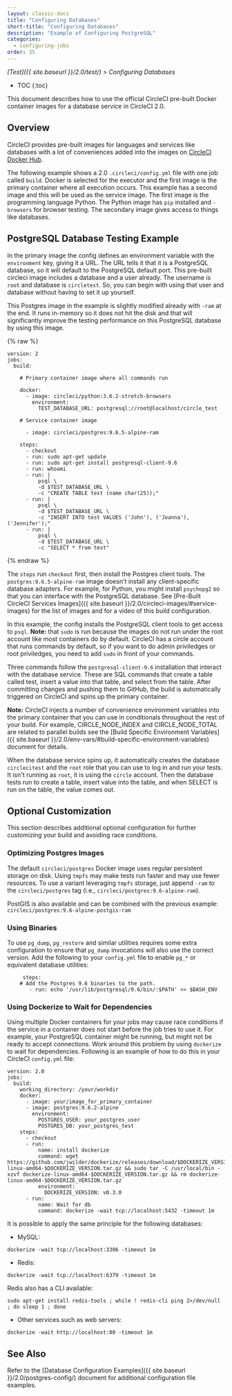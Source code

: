 ```yaml
---
layout: classic-docs
title: "Configuring Databases"
short-title: "Configuring Databases"
description: "Example of Configuring PostgreSQL"
categories:
  - configuring-jobs
order: 35
---
```

*[Test]({{ site.baseurl }}/2.0/test/) > Configuring Databases*

- TOC {:toc}

This document describes how to use the official CircleCI pre-built Docker container images for a database service in CircleCI 2.0.

## Overview

CircleCI provides pre-built images for languages and services like databases with a lot of conveniences added into the images on [CircleCI Docker Hub](https://hub.docker.com/r/circleci/).

The following example shows a 2.0 `.circleci/config.yml` file with one job called `build`. Docker is selected for the executor and the first image is the primary container where all execution occurs. This example has a second image and this will be used as the service image. The first image is the programming language Python. The Python image has `pip` installed and `-browsers` for browser testing. The secondary image gives access to things like databases.

## PostgreSQL Database Testing Example

In the primary image the config defines an environment variable with the `environment` key, giving it a URL. The URL tells it that it is a PostgreSQL database, so it will default to the PostgreSQL default port. This pre-built circleci image includes a database and a user already. The username is `root` and database is `circletest`. So, you can begin with using that user and database without having to set it up yourself.

This Postgres image in the example is slightly modified already with `-ram` at the end. It runs in-memory so it does not hit the disk and that will significantly improve the testing performance on this PostgreSQL database by using this image.

{% raw %}

    version: 2
    jobs:
      build:
    
        # Primary container image where all commands run
    
        docker:
          - image: circleci/python:3.6.2-stretch-browsers
            environment:
              TEST_DATABASE_URL: postgresql://root@localhost/circle_test
    
        # Service container image
    
          - image: circleci/postgres:9.6.5-alpine-ram
    
        steps:
          - checkout
          - run: sudo apt-get update
          - run: sudo apt-get install postgresql-client-9.6
          - run: whoami
          - run: | 
              psql \
              -d $TEST_DATABASE_URL \
              -c "CREATE TABLE test (name char(25));"
          - run: | 
              psql \
              -d $TEST_DATABASE_URL \
              -c "INSERT INTO test VALUES ('John'), ('Joanna'), ('Jennifer');"
          - run: | 
              psql \
              -d $TEST_DATABASE_URL \
              -c "SELECT * from test"
    

{% endraw %}

The `steps` run `checkout` first, then install the Postgres client tools. The `postgres:9.6.5-alpine-ram` image doesn't install any client-specific database adapters. For example, for Python, you might install `psychopg2` so that you can interface with the PostgreSQL database. See [Pre-Built CircleCI Services Images]({{ site.baseurl }}/2.0/circleci-images/#service-images) for the list of images and for a video of this build configuration.

In this example, the config installs the PostgreSQL client tools to get access to `psql`. **Note:** that `sudo` is run because the images do not run under the root account like most containers do by default. CircleCI has a circle account that runs commands by default, so if you want to do admin priviledges or root priviledges, you need to add `sudo` in front of your commands.

Three commands follow the `postgresql-client-9.6` installation that interact with the database service. These are SQL commands that create a table called test, insert a value into that table, and select from the table. After committing changes and pushing them to GitHub, the build is automatically triggered on CircleCI and spins up the primary container.

**Note:** CircleCI injects a number of convenience environment variables into the primary container that you can use in conditionals throughout the rest of your build. For example, CIRCLE_NODE_INDEX and CIRCLE_NODE_TOTAL are related to parallel builds see the [Build Specific Environment Variables]({{ site.baseurl }}/2.0/env-vars/#build-specific-environment-variables) document for details.

When the database service spins up, it automatically creates the database `circlecitest` and the `root` role that you can use to log in and run your tests. It isn't running as `root`, it is using the `circle` account. Then the database tests run to create a table, insert value into the table, and when SELECT is run on the table, the value comes out.

## Optional Customization

This section describes additional optional configuration for further customizing your build and avoiding race conditions.

### Optimizing Postgres Images

The default `circleci/postgres` Docker image uses regular persistent storage on disk. Using `tmpfs` may make tests run faster and may use fewer resources. To use a variant leveraging `tmpfs` storage, just append `-ram` to the `circleci/postgres` tag (i.e., `circleci/postgres:9.6-alpine-ram`).

PostGIS is also available and can be combined with the previous example: `circleci/postgres:9.6-alpine-postgis-ram`

### Using Binaries

To use `pg_dump`, `pg_restore` and similar utilities requires some extra configuration to ensure that `pg_dump` invocations will also use the correct version. Add the following to your `config.yml` file to enable `pg_*` or equivalent database utilities:

         steps:
        # Add the Postgres 9.6 binaries to the path.
           - run: echo '/usr/lib/postgresql/9.6/bin/:$PATH' >> $BASH_ENV
    

### Using Dockerize to Wait for Dependencies

Using multiple Docker containers for your jobs may cause race conditions if the service in a container does not start before the job tries to use it. For example, your PostgreSQL container might be running, but might not be ready to accept connections. Work around this problem by using `dockerize` to wait for dependencies. Following is an example of how to do this in your CircleCI `config.yml` file:

    version: 2.0
    jobs:
      build:
        working_directory: /your/workdir
        docker:
          - image: your/image_for_primary_container
          - image: postgres:9.6.2-alpine
            environment:
              POSTGRES_USER: your_postgres_user
              POSTGRES_DB: your_postgres_test
        steps:
          - checkout
          - run:
              name: install dockerize
              command: wget https://github.com/jwilder/dockerize/releases/download/$DOCKERIZE_VERSION/dockerize-linux-amd64-$DOCKERIZE_VERSION.tar.gz && sudo tar -C /usr/local/bin -xzvf dockerize-linux-amd64-$DOCKERIZE_VERSION.tar.gz && rm dockerize-linux-amd64-$DOCKERIZE_VERSION.tar.gz
              environment:
                DOCKERIZE_VERSION: v0.3.0
          - run:
              name: Wait for db
              command: dockerize -wait tcp://localhost:5432 -timeout 1m
    

It is possible to apply the same principle for the following databases:

- MySQL:

`dockerize -wait tcp://localhost:3306 -timeout 1m`

- Redis:

`dockerize -wait tcp://localhost:6379 -timeout 1m`

Redis also has a CLI available:

`sudo apt-get install redis-tools ; while ! redis-cli ping 2>/dev/null ; do sleep 1 ; done`

- Other services such as web servers:

`dockerize -wait http://localhost:80 -timeout 1m`

## See Also

Refer to the [Database Configuration Examples]({{ site.baseurl }}/2.0/postgres-config/) document for additional configuration file examples.